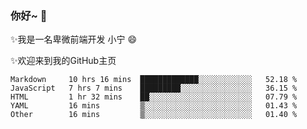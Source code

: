 ### 你好~  👋

✨我是一名卑微前端开发 小宁 😄

✨欢迎来到我的GitHub主页
<!--
**7148505/7148505** is a ✨ _special_ ✨ repository because its `README.md` (this file) appears on your GitHub profile.

Here are some ideas to get you started:

- 🔭 I’m currently working on ...
- 🌱 I’m currently learning ...
- 👯 I’m looking to collaborate on ...
- 🤔 I’m looking for help with ...
- 💬 Ask me about ...
- 📫 How to reach me: ...
- 😄 Pronouns: ...
- ⚡ Fun fact: ...
-->

<!--START_SECTION:waka-->
```text
Markdown     10 hrs 16 mins  █████████████░░░░░░░░░░░░   52.18 % 
JavaScript   7 hrs 7 mins    █████████░░░░░░░░░░░░░░░░   36.15 % 
HTML         1 hr 32 mins    ██░░░░░░░░░░░░░░░░░░░░░░░   07.79 % 
YAML         16 mins         ▒░░░░░░░░░░░░░░░░░░░░░░░░   01.43 % 
Other        16 mins         ▒░░░░░░░░░░░░░░░░░░░░░░░░   01.40 % 
```
<!--END_SECTION:waka-->